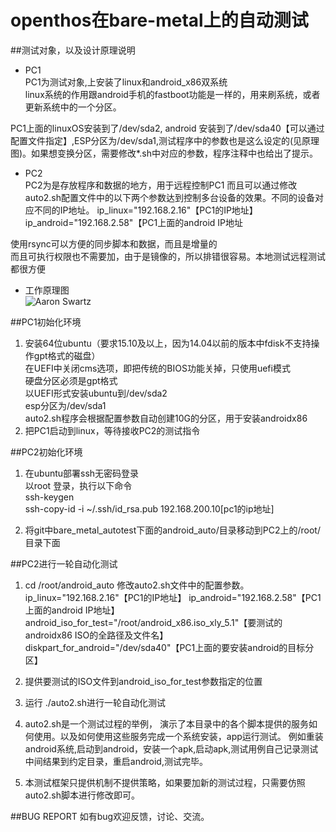 # openthos在bare-metal上的自动测试

##测试对象，以及设计原理说明
* PC1  
PC1为测试对象,上安装了linux和android_x86双系统  
linux系统的作用跟android手机的fastboot功能是一样的，用来刷系统，或者更新系统中的一个分区。

 PC1上面的linuxOS安装到了/dev/sda2, android 安装到了/dev/sda40【可以通过配置文件指定】,ESP分区为/dev/sda1,测试程序中的参数也是这么设定的(见原理图)。如果想变换分区，需要修改*.sh中对应的参数，程序注释中也给出了提示。   
* PC2  
PC2为是存放程序和数据的地方，用于远程控制PC1 
而且可以通过修改auto2.sh配置文件中的以下两个参数达到控制多台设备的效果。不同的设备对应不同的IP地址。
ip_linux="192.168.2.16"【PC1的IP地址】
ip_android="192.168.2.58"【PC1上面的android IP地址


使用rsync可以方便的同步脚本和数据，而且是增量的  
而且可执行权限也不需要加，由于是镜像的，所以排错很容易。本地测试远程测试都很方便

* 工作原理图  
![Aaron Swartz](https://raw.githubusercontent.com/xyongcn/openthos-testing/master/bare_metal_autotest/android_auto/android_x86%E7%9C%9F%E5%AE%9E%E6%9C%BA%E5%99%A8%E8%87%AA%E5%8A%A8%E6%B5%8B%E8%AF%95%E6%A1%86%E6%9E%B6.JPG)

##PC1初始化环境


1.  安装64位ubuntu（要求15.10及以上，因为14.04以前的版本中fdisk不支持操作gpt格式的磁盘）  
在UEFI中关闭cms选项，即把传统的BIOS功能关掉，只使用uefi模式</br>
硬盘分区必须是gpt格式</br>
以UEFI形式安装ubuntu到/dev/sda2</br>
esp分区为/dev/sda1</br>
auto2.sh程序会根据配置参数自动创建10G的分区，用于安装androidx86 
2. 把PC1启动到linux，等待接收PC2的测试指令


##PC2初始化环境
1.  在ubuntu部署ssh无密码登录  
以root 登录，执行以下命令  
ssh-keygen  
ssh-copy-id -i ~/.ssh/id_rsa.pub 192.168.200.10[pc1的ip地址]  

1.  将git中bare_metal_autotest下面的android_auto/目录移动到PC2上的/root/目录下面



##PC2进行一轮自动化测试
1.  cd /root/android_auto
修改auto2.sh文件中的配置参数。
ip_linux="192.168.2.16"【PC1的IP地址】
ip_android="192.168.2.58"【PC1上面的android IP地址】
android_iso_for_test="/root/android_x86.iso_xly_5.1"【要测试的androidx86  ISO的全路径及文件名】
diskpart_for_android="/dev/sda40"【PC1上面的要安装android的目标分区】

2. 提供要测试的ISO文件到android_iso_for_test参数指定的位置

3.  运行 
./auto2.sh进行一轮自动化测试

4.  auto2.sh是一个测试过程的举例，
演示了本目录中的各个脚本提供的服务如何使用。以及如何使用这些服务完成一个系统安装，app运行测试。
例如重装android系统,启动到android，安装一个apk,启动apk,测试用例自己记录测试中间结果到约定目录，重启android,测试完毕。
5.  本测试框架只提供机制不提供策略，如果要加新的测试过程，只需要仿照auto2.sh脚本进行修改即可。


##BUG REPORT
如有bug欢迎反馈，讨论、交流。

